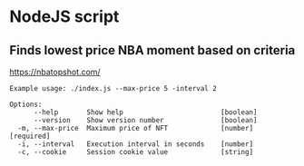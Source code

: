 # NodeJS script

## Finds lowest price NBA moment based on criteria
https://nbatopshot.com/

```
Example usage: ./index.js --max-price 5 -interval 2

Options:
      --help       Show help                        [boolean]
      --version    Show version number              [boolean]
  -m, --max-price  Maximum price of NFT             [number] [required]
  -i, --interval   Execution interval in seconds    [number]
  -c, --cookie     Session cookie value             [string]
